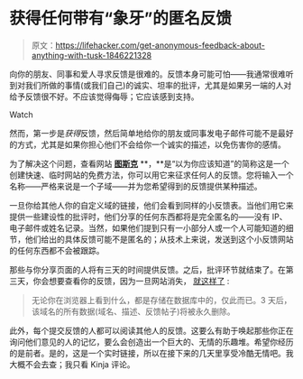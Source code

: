# 获得任何带有“象牙”的匿名反馈

> 原文：<https://lifehacker.com/get-anonymous-feedback-about-anything-with-tusk-1846221328>

向你的朋友、同事和爱人寻求反馈是很难的。反馈本身可能可怕——我通常很难听到对我们所做的事情(或我们自己)的诚实、坦率的批评，尤其是如果另一端的人对给予反馈很不好。不应该觉得侮辱；它应该感到支持。

Watch

然而，第一步是*获得*反馈，然后简单地给你的朋友或同事发电子邮件可能不是最好的方式，尤其是如果你担心他们不会给你一个诚实的描述，以免伤害你的感情。

为了解决这个问题，查看网站 [**图斯克**](https://www.tusk.page/) **，**是“以为你应该知道”的简称这是一个创建快速、临时网站的免费方法，你可以用它来征求任何人的反馈。您将输入一个名称——严格来说是一个子域——并为您希望得到的反馈提供某种描述。

一旦你给其他人你的自定义域的链接，他们会看到同样的小反馈表。当他们用它来提供一些建设性的批评时，他们分享的任何东西都将是完全匿名的——没有 IP、电子邮件或姓名记录。当然，如果他们提到只有一小部分人或一个人可能知道的细节，他们给出的具体反馈可能不是匿名的；从技术上来说，发送到这个小反馈网站的任何东西都不会被跟踪。

那些与你分享页面的人将有三天的时间提供反馈。之后，批评环节就结束了。在第三天，你会想要查看你的反馈，因为一旦网站消失， [就这样了](https://about.tusk.page/) :

> 无论你在浏览器上看到什么，都是存储在数据库中的，仅此而已。3 天后，该域名的所有数据(域名、描述、反馈帖子)将被永久删除。

此外，每个提交反馈的人都可以阅读其他人的反馈。这要么有助于唤起那些你正在询问他们意见的人的记忆，要么会创造出一个巨大的、无情的乐趣堆。希望你经历的是前者。是的，这是一个实时链接，所以在接下来的几天里享受冷酷无情吧。我大概不会去查；我只看 Kinja 评论。